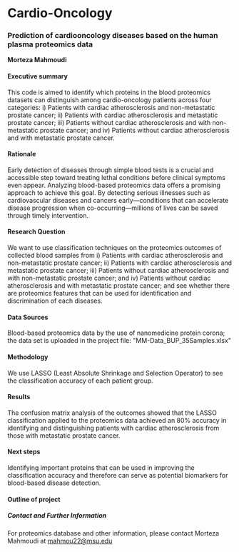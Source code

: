# Cardio-Oncology

### Prediction of cardiooncology diseases based on the human plasma proteomics data

**Morteza Mahmoudi**

#### Executive summary
This code is aimed to identify which proteins in the blood proteomics datasets can distinguish among cardio-oncology patients across four categories: i) Patients with cardiac atherosclerosis and non-metastatic prostate cancer; ii) Patients with cardiac atherosclerosis and metastatic prostate cancer; iii) Patients without cardiac atherosclerosis and with non-metastatic prostate cancer; and iv) Patients without cardiac atherosclerosis and with metastatic prostate cancer.

#### Rationale
Early detection of diseases through simple blood tests is a crucial and accessible step toward treating lethal conditions before clinical symptoms even appear. Analyzing blood-based proteomics data offers a promising approach to achieve this goal. By detecting serious illnesses such as cardiovascular diseases and cancers early—conditions that can accelerate disease progression when co-occurring—millions of lives can be saved through timely intervention.

#### Research Question
We want to use classification techniques on the proteomics outcomes of collected blood samples from i) Patients with cardiac atherosclerosis and non-metastatic prostate cancer; ii) Patients with cardiac atherosclerosis and metastatic prostate cancer; iii) Patients without cardiac atherosclerosis and with non-metastatic prostate cancer; and iv) Patients without cardiac atherosclerosis and with metastatic prostate cancer; and see whether there are proteomics features that can be used for identification and discrimination of each diseases.

#### Data Sources
Blood-based proteomics data by the use of nanomedicine protein corona; the data set is uploaded in the project file: "MM-Data_BUP_35Samples.xlsx"

#### Methodology
We use LASSO (Least Absolute Shrinkage and Selection Operator) to see the classification accuracy of each patient group.

#### Results
The confusion matrix analysis of the outcomes showed that the LASSO classification applied to the proteomics data achieved an 80% accuracy in identifying and distinguishing patients with cardiac atherosclerosis from those with metastatic prostate cancer.
#### Next steps
Identifying important proteins that can be used in improving the classification accuracy and therefore can serve as potential biomarkers for blood-based disease detection.

#### Outline of project



##### Contact and Further Information
For proteomics database and other information, please contact Morteza Mahmoudi at mahmou22@msu.edu 
